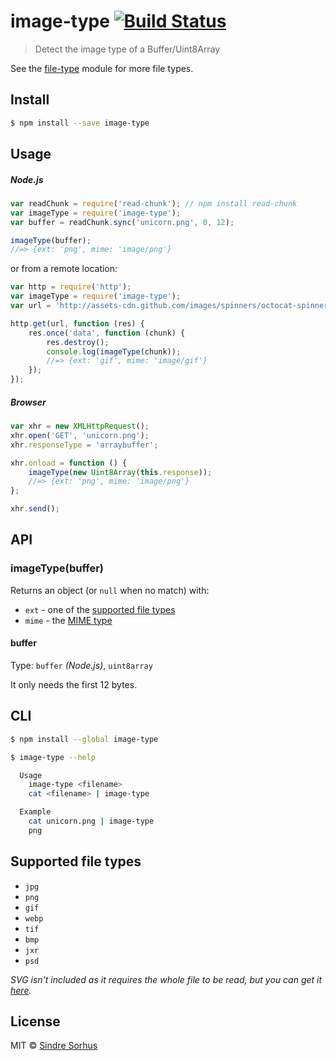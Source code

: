 # image-type [![Build Status](https://travis-ci.org/sindresorhus/image-type.svg?branch=master)](https://travis-ci.org/sindresorhus/image-type)

> Detect the image type of a Buffer/Uint8Array

See the [file-type](https://github.com/sindresorhus/file-type) module for more file types.


## Install

```sh
$ npm install --save image-type
```


## Usage

##### Node.js

```js
var readChunk = require('read-chunk'); // npm install read-chunk
var imageType = require('image-type');
var buffer = readChunk.sync('unicorn.png', 0, 12);

imageType(buffer);
//=> {ext: 'png', mime: 'image/png'}
```

or from a remote location:

```js
var http = require('http');
var imageType = require('image-type');
var url = 'http://assets-cdn.github.com/images/spinners/octocat-spinner-32.gif';

http.get(url, function (res) {
	res.once('data', function (chunk) {
		res.destroy();
		console.log(imageType(chunk));
		//=> {ext: 'gif', mime: 'image/gif'}
	});
});
```

##### Browser

```js
var xhr = new XMLHttpRequest();
xhr.open('GET', 'unicorn.png');
xhr.responseType = 'arraybuffer';

xhr.onload = function () {
	imageType(new Uint8Array(this.response));
	//=> {ext: 'png', mime: 'image/png'}
};

xhr.send();
```


## API

### imageType(buffer)

Returns an object (or `null` when no match) with:

- `ext` - one of the [supported file types](#supported-file-types)
- `mime` - the [MIME type](http://en.wikipedia.org/wiki/Internet_media_type)

#### buffer

Type: `buffer` *(Node.js)*, `uint8array`

It only needs the first 12 bytes.


## CLI

```sh
$ npm install --global image-type
```

```sh
$ image-type --help

  Usage
    image-type <filename>
    cat <filename> | image-type

  Example
    cat unicorn.png | image-type
    png
```


## Supported file types

- `jpg`
- `png`
- `gif`
- `webp`
- `tif`
- `bmp`
- `jxr`
- `psd`

*SVG isn't included as it requires the whole file to be read, but you can get it [here](https://github.com/sindresorhus/is-svg).*


## License

MIT © [Sindre Sorhus](http://sindresorhus.com)
